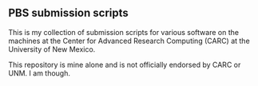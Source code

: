 ## PBS submission scripts
This is my collection of submission scripts for various software on the machines at the Center for Advanced Research Computing (CARC) at the University of New Mexico. 

This repository is mine alone and is not officially endorsed by CARC or UNM. I am though.
